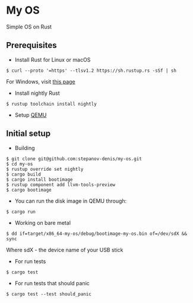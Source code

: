 # My OS
Simple OS on Rust
## Prerequisites
* Install Rust for Linux or macOS
```
$ curl --proto '=https' --tlsv1.2 https://sh.rustup.rs -sSf | sh
```
For Windows, visit [this page](https://www.rust-lang.org/tools/install)
* Install nightly Rust
```
$ rustup toolchain install nightly
```
* Setup [QEMU](https://www.qemu.org/download/)
## Initial setup
* Building
```
$ git clone git@github.com:stepanov-denis/my-os.git
$ cd my-os
$ rustup override set nightly
$ cargo build
$ cargo install bootimage
$ rustup component add llvm-tools-preview
$ cargo bootimage
```
* You can run the disk image in QEMU through:
```
$ cargo run
```
* Working on bare metal
```
$ dd if=target/x86_64-my-os/debug/bootimage-my-os.bin of=/dev/sdX && sync
```
Where sdX - the device name of your USB stick
* For run tests
```
$ cargo test
```
* For run tests that should panic
```
$ cargo test --test should_panic
```
